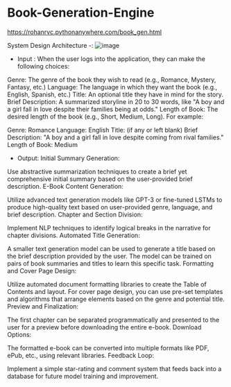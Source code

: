 # Book-Generation-Engine

https://rohanrvc.pythonanywhere.com/book_gen.html

System Design Architecture -:
![image](https://github.com/RohanRVC/Book-Generation-Engine/assets/80825254/3113406a-0b57-4d6b-83b2-2fdbfc26fb47)

* Input  :
When the user logs into the application, they can make the following choices:
 
Genre: The genre of the book they wish to read (e.g., Romance, Mystery, Fantasy, etc.)
Language: The language in which they want the book (e.g., English, Spanish, etc.)
Title: An optional title they have in mind for the story.
Brief Description: A summarized storyline in 20 to 30 words, like "A boy and a girl fall in love despite their families being at odds."
Length of Book: The desired length of the book (e.g., Short, Medium, Long).
For example:

Genre: Romance
Language: English
Title: (if any or left blank)
Brief Description: "A boy and a girl fall in love despite coming from rival families."
Length of Book: Medium


* Output:
Initial Summary Generation:

Use abstractive summarization techniques to create a brief yet comprehensive initial summary based on the user-provided brief description.
E-Book Content Generation:

Utilize advanced text generation models like GPT-3 or fine-tuned LSTMs to produce high-quality text based on user-provided genre, language, and brief description.
Chapter and Section Division:

Implement NLP techniques to identify logical breaks in the narrative for chapter divisions.
Automated Title Generation:

A smaller text generation model can be used to generate a title based on the brief description provided by the user. The model can be trained on pairs of book summaries and titles to learn this specific task.
Formatting and Cover Page Design:

Utilize automated document formatting libraries to create the Table of Contents and layout. For cover page design, you can use pre-set templates and algorithms that arrange elements based on the genre and potential title.
Preview and Finalization:

The first chapter can be separated programmatically and presented to the user for a preview before downloading the entire e-book.
Download Options:

The formatted e-book can be converted into multiple formats like PDF, ePub, etc., using relevant libraries.
Feedback Loop:

Implement a simple star-rating and comment system that feeds back into a database for future model training and improvement.

